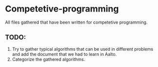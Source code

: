# Competetive-programming
All files gathered that have been written for competetive programming.

## TODO:
1. Try to gather typical algorithms that can be used in different problems and add the document that we had to learn in Aalto.
2. Categorize the gathered algorithms.
